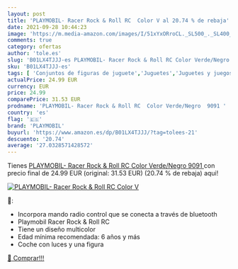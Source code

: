```yaml
---
layout: post
title: 'PLAYMOBIL- Racer Rock & Roll RC  Color V al 20.74 % de rebaja'
date: 2021-09-28 10:44:23
image: 'https://m.media-amazon.com/images/I/51xYxORroCL._SL500_._SL400_.jpg'
comments: true
category: ofertas
author: 'tole.es'
slug: 'B01LX4TJJJ-es PLAYMOBIL- Racer Rock & Roll RC Color Verde/Negro 9091'
sku: 'B01LX4TJJJ-es'
tags: [ 'Conjuntos de figuras de juguete','Juguetes','Juguetes y juegos','Muñecos y figuras','playmobil','playmobil-', ]
actualPrice: 24.99 EUR
currency: EUR
price: 24.99
comparePrice: 31.53 EUR
prodname: 'PLAYMOBIL- Racer Rock & Roll RC  Color Verde/Negro  9091 '
country: 'es'
flag: '🇪🇸'
brand: 'PLAYMOBIL'
buyurl: 'https://www.amazon.es/dp/B01LX4TJJJ/?tag=tolees-21'
descuento: '20.74'
average: '27.0328571428572'
---
```


Tienes [PLAYMOBIL- Racer Rock & Roll RC  Color Verde/Negro  9091 ](https://www.amazon.es/dp/B01LX4TJJJ/?tag=tolees-21) con precio final de  24.99 EUR (original: 31.53 EUR) (20.74 %  de rebaja) aqui!

[![PLAYMOBIL- Racer Rock & Roll RC  Color V](https://m.media-amazon.com/images/I/51xYxORroCL._SL500_._SL400_.jpg)](https://www.amazon.es/dp/B01LX4TJJJ/?tag=tolees-21)

🔎:

- Incorpora mando radio control que se conecta a través de bluetooth
- Playmobil Racer Rock & Roll RC
- Tiene un diseño multicolor
- Edad mínima recomendada: 6 años y más
- Coche con luces y una figura

[🛒 Comprar!!!](https://www.amazon.es/dp/B01LX4TJJJ/?tag=tolees-21)
